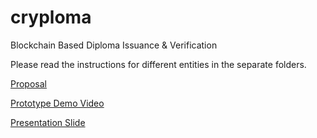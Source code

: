 # cryploma
Blockchain Based Diploma Issuance &amp; Verification

Please read the instructions for different entities in the separate folders.

[Proposal](https://drive.google.com/file/d/1JLpjNA3-8gns_v0T8eF4NTw1ugFAlSbL/view?usp=sharing)

[Prototype Demo Video](https://youtu.be/1OpFjKLX8HQ)

[Presentation Slide](https://docs.google.com/presentation/d/1lNQpzwpCtQ8r9bRwR3pj7g6LK1KpBV9T0XUK-_A5njE/edit?usp=sharing)
